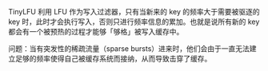TinyLFU 利用 LFU 作为写入过滤器，只有当新来的 key 的频率大于需要被驱逐的 key 时，此时才会执行写入，否则只进行频率信息的累加。也就是说所有新的 key 都会有一个被预热的过程才能够「够格」被写入缓存中。

问题：当有突发性的稀疏流量（sparse bursts）进来时，他们会由于一直无法建立足够的频率使得自己被缓存系统而接纳，从而导致击穿了缓存。